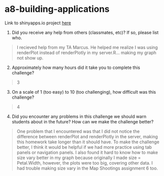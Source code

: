 # a8-building-applications
Link to shinyapps.io project [here](https://epahang.shinyapps.io/a8-building-applications/)
1. Did you receive any help from others (classmates, etc)? If so, please list who.
> I recieved help from my TA Marcus. He helped me realize I was using renderPlot instead of renderPlotly in my server.R... making my graph not show up.

2. Approximately how many hours did it take you to complete this challenge?
> 3

3. On a scale of 1 (too easy) to 10 (too challenging), how difficult was this challenge?
> 4

4. Did you encounter any problems in this challenge we should warn students about in the future? How can we make the challenge better?
> One problem that I encountered was that I did not notice the difference between renderPlot and renderPlotly in the server, making this homework take longer than it should have. To make the challenge better, I think it would be helpful if we had more practice using tab panels or navigation panels. I also found it hard to know how to make size vary better in my graph because originally I made size = Petal.Width, however, the plots were too big, covering other data. I had trouble making size vary in the Map Shootings assignment 6 too.

